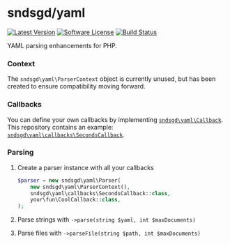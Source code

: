 # sndsgd/yaml

[![Latest Version](https://img.shields.io/github/release/sndsgd/yaml.svg?style=flat-square)](https://github.com/sndsgd/yaml/releases)
[![Software License](https://img.shields.io/badge/license-MIT-brightgreen.svg?style=flat-square)](https://github.com/sndsgd/yaml/LICENSE)
[![Build Status](https://img.shields.io/github/workflow/status/sndsgd/yaml/build?style=flat-square)](https://github.com/sndsgd/yaml/actions?query=workflow%3Abuild+branch%3Amaster)

YAML parsing enhancements for PHP.

### Context

The `sndsgd\yaml\ParserContext` object is currently unused, but has been created to ensure compatibility moving forward.

### Callbacks

You can define your own callbacks by implementing [`sndsgd\yaml\Callback`](./src/Callback.php). This repository contains an example: [`sndsgd\yaml\callbacks\SecondsCallback`](./src/callbacks/SecondsCallback.php).

### Parsing

1. Create a parser instance with all your callbacks

    ```php
    $parser = new sndsgd\yaml\Parser(
        new sndsgd\yaml\ParserContext(),
        sndsgd\yaml\callbacks\SecondsCallback::class,
        your\fun\CoolCallback::class,
    );
    ```

1. Parse strings with `->parse(string $yaml, int $maxDocuments)`
1. Parse files with `->parseFile(string $path, int $maxDocuments)`

